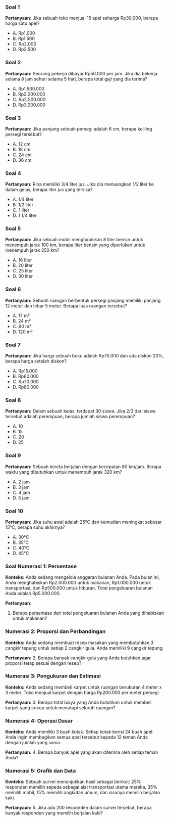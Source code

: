 ### Soal 1
**Pertanyaan:** Jika sebuah toko menjual 15 apel seharga Rp30.000, berapa harga satu apel?
- A. Rp1.000
- B. Rp1.500
- C. Rp2.000
- D. Rp2.500

### Soal 2
**Pertanyaan:** Seorang pekerja dibayar Rp50.000 per jam. Jika dia bekerja selama 8 jam sehari selama 5 hari, berapa total gaji yang dia terima?
- A. Rp1.500.000
- B. Rp2.000.000
- C. Rp2.500.000
- D. Rp3.000.000

### Soal 3
**Pertanyaan:** Jika panjang sebuah persegi adalah 6 cm, berapa keliling persegi tersebut?
- A. 12 cm
- B. 18 cm
- C. 24 cm
- D. 36 cm

### Soal 4
**Pertanyaan:** Rina memiliki 3/4 liter jus. Jika dia menuangkan 1/2 liter ke dalam gelas, berapa liter jus yang tersisa?
- A. 1/4 liter
- B. 1/2 liter
- C. 1 liter
- D. 1 1/4 liter

### Soal 5
**Pertanyaan:** Jika sebuah mobil menghabiskan 8 liter bensin untuk menempuh jarak 100 km, berapa liter bensin yang diperlukan untuk menempuh jarak 250 km?
- A. 16 liter
- B. 20 liter
- C. 25 liter
- D. 30 liter

### Soal 6
**Pertanyaan:** Sebuah ruangan berbentuk persegi panjang memiliki panjang 12 meter dan lebar 5 meter. Berapa luas ruangan tersebut?
- A. 17 m²
- B. 24 m²
- C. 60 m²
- D. 120 m²

### Soal 7
**Pertanyaan:** Jika harga sebuah buku adalah Rp75.000 dan ada diskon 20%, berapa harga setelah diskon?
- A. Rp15.000
- B. Rp60.000
- C. Rp70.000
- D. Rp80.000

### Soal 8
**Pertanyaan:** Dalam sebuah kelas, terdapat 30 siswa. Jika 2/3 dari siswa tersebut adalah perempuan, berapa jumlah siswa perempuan?
- A. 10
- B. 15
- C. 20
- D. 25

### Soal 9
**Pertanyaan:** Sebuah kereta berjalan dengan kecepatan 80 km/jam. Berapa waktu yang dibutuhkan untuk menempuh jarak 320 km?
- A. 2 jam
- B. 3 jam
- C. 4 jam
- D. 5 jam

### Soal 10
**Pertanyaan:** Jika suhu awal adalah 25°C dan kemudian meningkat sebesar 15°C, berapa suhu akhirnya?
- A. 30°C
- B. 35°C
- C. 40°C
- D. 45°C

### Soal Numerasi 1: Persentase

**Konteks:**
Anda sedang mengelola anggaran bulanan Anda. Pada bulan ini, Anda menghabiskan Rp2.000.000 untuk makanan, Rp1.000.000 untuk transportasi, dan Rp500.000 untuk hiburan. Total pengeluaran bulanan Anda adalah Rp5.000.000.

**Pertanyaan:**
1. Berapa persentase dari total pengeluaran bulanan Anda yang dihabiskan untuk makanan?

### Numerasi 2: Proporsi dan Perbandingan

**Konteks:**
Anda sedang membuat resep masakan yang membutuhkan 3 cangkir tepung untuk setiap 2 cangkir gula. Anda memiliki 9 cangkir tepung.

**Pertanyaan:**
2. Berapa banyak cangkir gula yang Anda butuhkan agar proporsi tetap sesuai dengan resep?

### Numerasi 3: Pengukuran dan Estimasi

**Konteks:**
Anda sedang membeli karpet untuk ruangan berukuran 4 meter x 3 meter. Toko menjual karpet dengan harga Rp200.000 per meter persegi.

**Pertanyaan:**
3. Berapa total biaya yang Anda butuhkan untuk membeli karpet yang cukup untuk menutupi seluruh ruangan?

### Numerasi 4: Operasi Dasar

**Konteks:**
Anda memiliki 3 buah kotak. Setiap kotak berisi 24 buah apel. Anda ingin membagikan semua apel tersebut kepada 12 teman Anda dengan jumlah yang sama.

**Pertanyaan:**
4. Berapa banyak apel yang akan diterima oleh setiap teman Anda?

### Numerasi 5: Grafik dan Data

**Konteks:**
Sebuah survei menunjukkan hasil sebagai berikut: 25% responden memilih sepeda sebagai alat transportasi utama mereka, 35% memilih mobil, 15% memilih angkutan umum, dan sisanya memilih berjalan kaki.

**Pertanyaan:**
5. Jika ada 200 responden dalam survei tersebut, berapa banyak responden yang memilih berjalan kaki?
